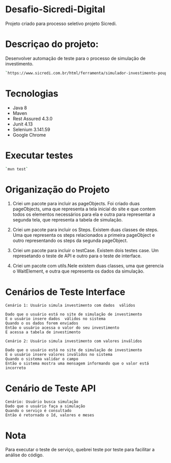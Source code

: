 # Desafio-Sicredi-Digital

Projeto criado para processo seletivo projeto Sicredi.

# Descriçao do projeto:

Desenvolver automação de teste para o processo de simulação de investimento. 

```bash
`https://www.sicredi.com.br/html/ferramenta/simulador-investimento-poupanca/`
```

# Tecnologias

* Java 8
* Maven
* Rest Assured 4.3.0
* Junit 4.13
* Selenium 3.141.59
* Google Chrome

# Executar testes
```bash
`mvn test`
```
# Origanização do Projeto

1. Criei um pacote para incluir as pageObjects. Foi criado duas pageObjects, uma que representa a tela inicial do site e que contem todos os elementos necessários para ela e outra para representar a segunda tela, que representa a tabela de simulação.
    
2. Criei um pacote para incluir os Steps. Existem duas classes de steps. Uma que representa os steps relacionados a primeira pageObject e outro representando os steps da segunda pageObject.

3. Criei um pacote para incluir o testCase. Existem dois testes case. Um represetando o teste de API e outro para o teste de interface.  
4. Criei um pacote com utils.Nele existem duas classes, uma que gerencia o WaitElement, e outra que representa os dados da simulação.
    
# Cenários de Teste Interface

    Cenário 1: Usuário simula investimento com dados  válidos
    
    Dado que o usuário está no site de simulação de investimento
    E o usuário insere dados  válidos no sistema
    Quando o os dados forem enviados
    Então o usuário acessa o valor do seu investimento
    E acessa a tabela de investimento
    
    Cenário 2: Usuário simula investimento com valores inválidos
    
    Dado que o usuário está no site de simulação de investimento
    E o usuário insere valores inválidos no sistema
    Quando o sistema validar o campo
    Então o sistema mostra uma mensagem informando que o valor está incorreto
    
# Cenário de Teste API

    Cenário: Usuário busca simulação
    Dado que o usuário faça a simulação
    Quando o serviço é consultado
    Então é retornado o Id, valores e meses
    
# Nota

Para executar o teste de serviço, quebrei teste por teste para facilitar a análise do  código. 




